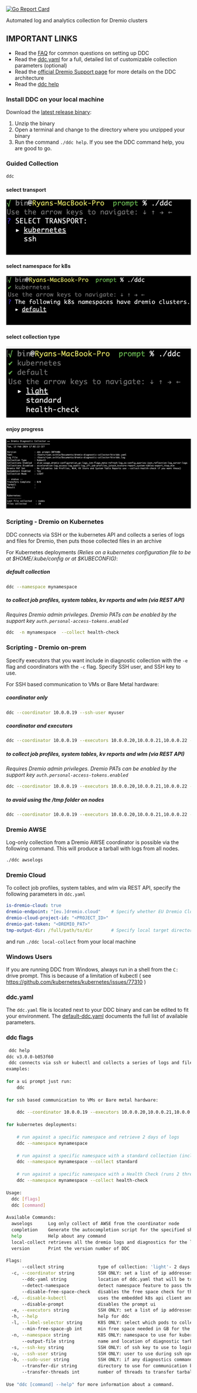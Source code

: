 [![Go Report Card](https://goreportcard.com/badge/github.com/dremio/dremio-diagnostic-collector/v3)](https://goreportcard.com/report/github.com/dremio/dremio-diagnostic-collector/v3)


Automated log and analytics collection for Dremio clusters

## IMPORTANT LINKS

* Read the [FAQ](FAQ.md) for common questions on setting up DDC
* Read the [ddc.yaml](default-ddc.yaml) for a full, detailed list of customizable collection parameters (optional)
* Read the [official Dremio Support page](https://support.dremio.com/hc/en-us/articles/15560006579739) for more details on the DDC architecture
* Read the [ddc help](https://github.com/dremio/dremio-diagnostic-collector/edit/main/README.md#ddc-flags)

### Install DDC on your local machine

Download the [latest release binary](https://github.com/dremio/dremio-diagnostic-collector/releases/latest):

1. Unzip the binary
2. Open a terminal and change to the directory where you unzipped your binary
3. Run the command `./ddc help`. If you see the DDC command help, you are good to go.

### Guided Collection

```bash
ddc
```
#### select transport
![step 1: transport](select.png)
#### select namespace for k8s
![step 2: namespace](namespaces.png)
#### select collection type
![step 3: collection](collection.png)
#### enjoy progress
![step 4: progress](progress.png)


### Scripting - Dremio on Kubernetes

DDC connects via SSH or the kubernetes API and collects a series of logs and files for Dremio, then puts those collected files in an archive

For Kubernetes deployments _(Relies on a kubernetes configuration file to be at $HOME/.kube/config or at $KUBECONFIG)_:

##### default collection
```bash
ddc --namespace mynamespace
```
      
##### to collect job profiles, system tables, kv reports and wlm (via REST API)
_Requires Dremio admin privileges. Dremio PATs can be enabled by the support key `auth.personal-access-tokens.enabled`_
```bash
ddc  -n mynamespace  --collect health-check
```

### Scripting - Dremio on-prem

Specify executors that you want include in diagnostic collection with the `-e` flag and coordinators with the `-c` flag. Specify SSH user, and SSH key to use.

For SSH based communication to VMs or Bare Metal hardware:

##### coordinator only

```bash
ddc --coordinator 10.0.0.19 --ssh-user myuser 
```    
##### coordinator and executors
        
```bash
ddc --coordinator 10.0.0.19 --executors 10.0.0.20,10.0.0.21,10.0.0.22 --ssh-user myuser
```

##### to collect job profiles, system tables, kv reports and wlm (via REST API)
_Requires Dremio admin privileges. Dremio PATs can be enabled by the support key `auth.personal-access-tokens.enabled`_
```bash
ddc --coordinator 10.0.0.19 --executors 10.0.0.20,10.0.0.21,10.0.0.22 --sudo-user dremio --ssh-user myuser --collect health-check
```    
    
##### to avoid using the /tmp folder on nodes

```bash
ddc --coordinator 10.0.0.19 --executors 10.0.0.20,10.0.0.21,10.0.0.22 --sudo-user dremio --ssh-user myuser --transfer-dir /mnt/lots_of_storage/
```

### Dremio AWSE

Log-only collection from a Dremio AWSE coordinator is possible via the following command. This will produce a tarball with logs from all nodes.

```bash
./ddc awselogs
```

### Dremio Cloud
To collect job profiles, system tables, and wlm via REST API, specify the following parameters in `ddc.yaml`
```yaml
is-dremio-cloud: true
dremio-endpoint: "[eu.]dremio.cloud"    # Specify whether EU Dremio Cloud or not
dremio-cloud-project-id: "<PROJECT_ID>"
dremio-pat-token: "<DREMIO_PAT>"
tmp-output-dir: /full/path/to/dir       # Specify local target directory
```
and run `./ddc local-collect` from your local machine

### Windows Users

If you are running DDC from Windows, always run in a shell from the `C:` drive prompt. 
This is because of a limitation of kubectl ( see https://github.com/kubernetes/kubernetes/issues/77310 )

### ddc.yaml

The `ddc.yaml` file is located next to your DDC binary and can be edited to fit your environment. The [default-ddc.yaml](default-ddc.yaml) documents the full list of available parameters.


### ddc flags

```bash
 ddc help
ddc v3.0.0-b053f60
 ddc connects via ssh or kubectl and collects a series of logs and files for dremio, then puts those collected files in an archive
examples:

for a ui prompt just run:
	ddc 

for ssh based communication to VMs or Bare metal hardware:

	ddc --coordinator 10.0.0.19 --executors 10.0.0.20,10.0.0.21,10.0.0.22 --ssh-user myuser --ssh-key ~/.ssh/mykey --sudo-user dremio 

for kubernetes deployments:

	# run against a specific namespace and retrieve 2 days of logs
	ddc --namespace mynamespace

	# run against a specific namespace with a standard collection (includes jfr, top and 30 days of queries.json logs)
	ddc --namespace mynamespace	--collect standard

	# run against a specific namespace with a Health Check (runs 2 threads and includes everything in a standard collection plus collect 25,000 job profiles, system tables, kv reports and Work Load Manager (WLM) reports)
	ddc --namespace mynamespace	--collect health-check

Usage:
  ddc [flags]
  ddc [command]

Available Commands:
  awselogs      Log only collect of AWSE from the coordinator node
  completion    Generate the autocompletion script for the specified shell
  help          Help about any command
  local-collect retrieves all the dremio logs and diagnostics for the local node and saves the results in a compatible format for Dremio support
  version       Print the version number of DDC

Flags:
      --collect string             type of collection: 'light'- 2 days of logs (no top or jfr). 'standard' - includes jfr, top, 7 days of logs and 30 days of queries.json logs. 'standard+jstack' - all of 'standard' plus jstack. 'health-check' - all of 'standard' + WLM, KV Store Report, 25,000 Job Profiles (default "light")
  -c, --coordinator string         SSH ONLY: set a list of ip addresses separated by commas
      --ddc-yaml string            location of ddc.yaml that will be transferred to remote nodes for collection configuration (default "/opt/homebrew/Cellar/ddc/3.0.0/libexec/ddc.yaml")
      --detect-namespace           detect namespace feature to pass the namespace automatically
      --disable-free-space-check   disables the free space check for the --transfer-dir
  -d, --disable-kubectl            uses the embedded k8s api client and skips the use of kubectl for transfers and copying
      --disable-prompt             disables the prompt ui
  -e, --executors string           SSH ONLY: set a list of ip addresses separated by commas
  -h, --help                       help for ddc
  -l, --label-selector string      K8S ONLY: select which pods to collect: follows kubernetes label syntax see https://kubernetes.io/docs/concepts/overview/working-with-objects/labels/#label-selectors (default "role=dremio-cluster-pod")
      --min-free-space-gb int      min free space needed in GB for the process to run (default 40)
  -n, --namespace string           K8S ONLY: namespace to use for kubernetes pods
      --output-file string         name and location of diagnostic tarball (default "diag.tgz")
  -s, --ssh-key string             SSH ONLY: of ssh key to use to login
  -u, --ssh-user string            SSH ONLY: user to use during ssh operations to login
  -b, --sudo-user string           SSH ONLY: if any diagnostics commands need a sudo user (i.e. for jcmd)
      --transfer-dir string        directory to use for communication between the local-collect command and this one (default "/tmp/ddc-20240607145922")
      --transfer-threads int       number of threads to transfer tarballs (default 2)

Use "ddc [command] --help" for more information about a command.
```
